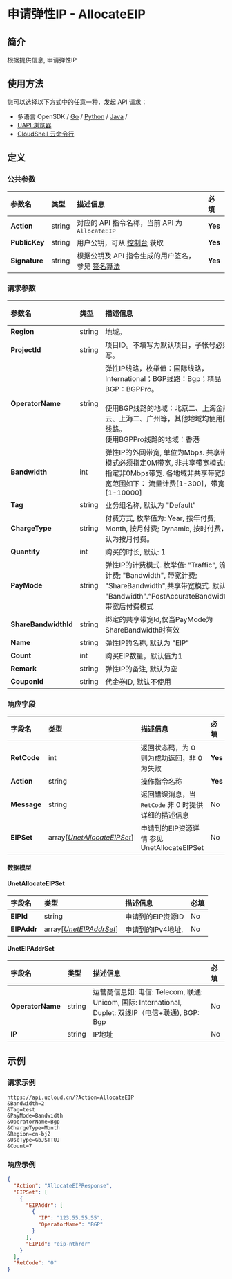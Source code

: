 # 申请弹性IP - AllocateEIP

## 简介

根据提供信息, 申请弹性IP






## 使用方法

您可以选择以下方式中的任意一种，发起 API 请求：
- 多语言 OpenSDK / [Go](https://github.com/ucloud/ucloud-sdk-go) / [Python](https://github.com/ucloud/ucloud-sdk-python3) / [Java](https://github.com/ucloud/ucloud-sdk-java) /
- [UAPI 浏览器](https://console.ucloud.cn/uapi/detail?id=AllocateEIP)
- [CloudShell 云命令行](https://shell.ucloud.cn/)


## 定义

### 公共参数

| 参数名 | 类型 | 描述信息 | 必填 |
|:---|:---|:---|:---|
| **Action**     | string  | 对应的 API 指令名称，当前 API 为 `AllocateEIP`                        | **Yes** |
| **PublicKey**  | string  | 用户公钥，可从 [控制台](https://console.ucloud.cn/uapi/apikey) 获取                                             | **Yes** |
| **Signature**  | string  | 根据公钥及 API 指令生成的用户签名，参见 [签名算法](api/summary/signature.md)  | **Yes** |

### 请求参数

| 参数名 | 类型 | 描述信息 | 必填 |
|:---|:---|:---|:---|
| **Region** | string | 地域。 |**Yes**|
| **ProjectId** | string | 项目ID。不填写为默认项目，子帐号必须填写。  |No|
| **OperatorName** | string | 弹性IP线路，枚举值：国际线路， International；BGP线路：Bgp；精品BGP：BGPPro。<br /><br />使用BGP线路的地域：北京二、上海金融云、上海二、广州等，其他地域均使用国际线路。<br />使用BGPPro线路的地域：香港 |**Yes**|
| **Bandwidth** | int | 弹性IP的外网带宽, 单位为Mbps. 共享带宽模式必须指定0M带宽, 非共享带宽模式必须指定非0Mbps带宽. 各地域非共享带宽的带宽范围如下： 流量计费[1-300]，带宽计费[1-10000] |**Yes**|
| **Tag** | string | 业务组名称, 默认为 "Default" |No|
| **ChargeType** | string | 付费方式, 枚举值为: Year, 按年付费; Month, 按月付费; Dynamic, 按时付费，默认为按月付费。 |No|
| **Quantity** | int | 购买的时长, 默认: 1 |No|
| **PayMode** | string | 弹性IP的计费模式. 枚举值: "Traffic", 流量计费; "Bandwidth", 带宽计费; "ShareBandwidth",共享带宽模式. 默认为 "Bandwidth".“PostAccurateBandwidth”：带宽后付费模式 |No|
| **ShareBandwidthId** | string | 绑定的共享带宽Id,仅当PayMode为ShareBandwidth时有效 |No|
| **Name** | string | 弹性IP的名称, 默认为 "EIP" |No|
| **Count** | int | 购买EIP数量，默认值为1 |No|
| **Remark** | string | 弹性IP的备注, 默认为空 |No|
| **CouponId** | string | 代金券ID, 默认不使用 |No|

### 响应字段

| 字段名 | 类型 | 描述信息 | 必填 |
|:---|:---|:---|:---|
| **RetCode** | int | 返回状态码，为 0 则为成功返回，非 0 为失败 |**Yes**|
| **Action** | string | 操作指令名称 |**Yes**|
| **Message** | string | 返回错误消息，当 `RetCode` 非 0 时提供详细的描述信息 |No|
| **EIPSet** | array[[*UnetAllocateEIPSet*](#UnetAllocateEIPSet)] | 申请到的EIP资源详情 参见 UnetAllocateEIPSet |No|

#### 数据模型


#### UnetAllocateEIPSet

| 字段名 | 类型 | 描述信息 | 必填 |
|:---|:---|:---|:---|
| **EIPId** | string | 申请到的EIP资源ID |No|
| **EIPAddr** | array[[*UnetEIPAddrSet*](#UnetEIPAddrSet)] | 申请到的IPv4地址.  |No|

#### UnetEIPAddrSet

| 字段名 | 类型 | 描述信息 | 必填 |
|:---|:---|:---|:---|
| **OperatorName** | string | 运营商信息如: 电信: Telecom, 联通: Unicom, 国际: International, Duplet: 双线IP（电信+联通), BGP: Bgp |No|
| **IP** | string | IP地址 |No|

## 示例

### 请求示例
    
```
https://api.ucloud.cn/?Action=AllocateEIP
&Bandwidth=2
&Tag=test
&PayMode=Bandwidth
&OperatorName=Bgp
&ChargeType=Month
&Region=cn-bj2
&UseType=GbJSTTUJ
&Count=7
```

### 响应示例
    
```json
{
  "Action": "AllocateEIPResponse",
  "EIPSet": [
    {
      "EIPAddr": [
        {
          "IP": "123.55.55.55",
          "OperatorName": "BGP"
        }
      ],
      "EIPId": "eip-nthrdr"
    }
  ],
  "RetCode": "0"
}
```





